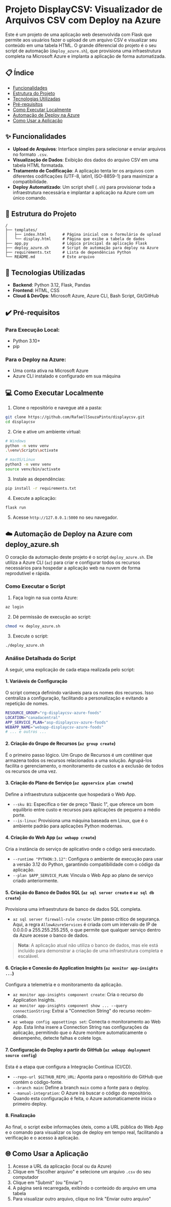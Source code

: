 # Projeto DisplayCSV: Visualizador de Arquivos CSV com Deploy na Azure

Este é um projeto de uma aplicação web desenvolvida com Flask que permite aos usuários fazer o upload de um arquivo CSV e visualizar seu conteúdo em uma tabela HTML. O grande diferencial do projeto é o seu script de automação (`deploy_azure.sh`), que provisiona uma infraestrutura completa na Microsoft Azure e implanta a aplicação de forma automatizada.

## 📋 Índice

- [Funcionalidades](#-funcionalidades)
- [Estrutura do Projeto](#-estrutura-do-projeto)
- [Tecnologias Utilizadas](#-tecnologias-utilizadas)
- [Pré-requisitos](#️-pré-requisitos)
- [Como Executar Localmente](#-como-executar-localmente)
- [Automação de Deploy na Azure](#️-automação-de-deploy-na-azure-com-deploy_azuresh)
- [Como Usar a Aplicação](#-como-usar-a-aplicação)

## ✨ Funcionalidades

- **Upload de Arquivos**: Interface simples para selecionar e enviar arquivos no formato `.csv`.
- **Visualização de Dados**: Exibição dos dados do arquivo CSV em uma tabela HTML formatada.
- **Tratamento de Codificação**: A aplicação tenta ler os arquivos com diferentes codificações (UTF-8, latin1, ISO-8859-1) para maximizar a compatibilidade.
- **Deploy Automatizado**: Um script shell (`.sh`) para provisionar toda a infraestrutura necessária e implantar a aplicação na Azure com um único comando.

## 📂 Estrutura do Projeto

```
/
├── templates/
│   ├── index.html       # Página inicial com o formulário de upload
│   └── display.html     # Página que exibe a tabela de dados
├── app.py               # Lógica principal da aplicação Flask
├── deploy_azure.sh      # Script de automação para deploy na Azure
├── requirements.txt     # Lista de dependências Python
└── README.md            # Este arquivo
```

## 🚀 Tecnologias Utilizadas

- **Backend**: Python 3.12, Flask, Pandas
- **Frontend**: HTML, CSS
- **Cloud & DevOps**: Microsoft Azure, Azure CLI, Bash Script, Git/GitHub

## ✔️ Pré-requisitos

### Para Execução Local:
- Python 3.10+
- pip

### Para o Deploy na Azure:
- Uma conta ativa na Microsoft Azure
- Azure CLI instalado e configurado em sua máquina

## 💻 Como Executar Localmente

1. Clone o repositório e navegue até a pasta:

```bash
git clone https://github.com/RafaellSouzaPinto/displaycsv.git
cd displaycsv
```

2. Crie e ative um ambiente virtual:

```bash
# Windows
python -m venv venv
.\venv\Scripts\activate

# macOS/Linux
python3 -m venv venv
source venv/bin/activate
```

3. Instale as dependências:

```bash
pip install -r requirements.txt
```

4. Execute a aplicação:

```bash
flask run
```

5. Acesse `http://127.0.0.1:5000` no seu navegador.

## ☁️ Automação de Deploy na Azure com deploy_azure.sh

O coração da automação deste projeto é o script `deploy_azure.sh`. Ele utiliza a Azure CLI (`az`) para criar e configurar todos os recursos necessários para hospedar a aplicação web na nuvem de forma reprodutível e rápida.

### Como Executar o Script

1. Faça login na sua conta Azure:

```bash
az login
```

2. Dê permissão de execução ao script:

```bash
chmod +x deploy_azure.sh
```

3. Execute o script:

```bash
./deploy_azure.sh
```

### Análise Detalhada do Script

A seguir, uma explicação de cada etapa realizada pelo script:

#### 1. Variáveis de Configuração

O script começa definindo variáveis para os nomes dos recursos. Isso centraliza a configuração, facilitando a personalização e evitando a repetição de nomes.

```bash
RESOURCE_GROUP="rg-displaycsv-azure-foods"
LOCATION="canadacentral"
APP_SERVICE_PLAN="asp-displaycsv-azure-foods"
WEBAPP_NAME="webapp-displaycsv-azure-foods"
# ... e outros ...
```

#### 2. Criação do Grupo de Recursos (`az group create`)

É o primeiro passo lógico. Um Grupo de Recursos é um contêiner que armazena todos os recursos relacionados a uma solução. Agrupá-los facilita o gerenciamento, o monitoramento de custos e a exclusão de todos os recursos de uma vez.

#### 3. Criação do Plano de Serviço (`az appservice plan create`)

Define a infraestrutura subjacente que hospedará o Web App.

- `--sku B1`: Especifica o tier de preço "Basic 1", que oferece um bom equilíbrio entre custo e recursos para aplicações de pequeno a médio porte.
- `--is-linux`: Provisiona uma máquina baseada em Linux, que é o ambiente padrão para aplicações Python modernas.

#### 4. Criação do Web App (`az webapp create`)

Cria a instância do serviço de aplicativo onde o código será executado.

- `--runtime "PYTHON:3.12"`: Configura o ambiente de execução para usar a versão 3.12 do Python, garantindo compatibilidade com o código da aplicação.
- `--plan $APP_SERVICE_PLAN`: Vincula o Web App ao plano de serviço criado anteriormente.

#### 5. Criação do Banco de Dados SQL (`az sql server create` e `az sql db create`)

Provisiona uma infraestrutura de banco de dados SQL completa.

- `az sql server firewall-rule create`: Um passo crítico de segurança. Aqui, a regra `AllowAzureServices` é criada com um intervalo de IP de 0.0.0.0 a 255.255.255.255, o que permite que qualquer serviço dentro da Azure acesse o banco de dados.

> **Nota**: A aplicação atual não utiliza o banco de dados, mas ele está incluído para demonstrar a criação de uma infraestrutura completa e escalável.

#### 6. Criação e Conexão do Application Insights (`az monitor app-insights ...`)

Configura a telemetria e o monitoramento da aplicação.

- `az monitor app-insights component create`: Cria o recurso do Application Insights.
- `az monitor app-insights component show ... --query connectionString`: Extrai a "Connection String" do recurso recém-criado.
- `az webapp config appsettings set`: Conecta o monitoramento ao Web App. Esta linha insere a Connection String nas configurações da aplicação, permitindo que o Azure monitore automaticamente o desempenho, detecte falhas e colete logs.

#### 7. Configuração do Deploy a partir do GitHub (`az webapp deployment source config`)

Esta é a etapa que configura a Integração Contínua (CI/CD).

- `--repo-url $GITHUB_REPO_URL`: Aponta para o repositório do GitHub que contém o código-fonte.
- `--branch main`: Define a branch `main` como a fonte para o deploy.
- `--manual-integration`: O Azure irá buscar o código do repositório. Quando esta configuração é feita, o Azure automaticamente inicia o primeiro deploy.

#### 8. Finalização

Ao final, o script exibe informações úteis, como a URL pública do Web App e o comando para visualizar os logs de deploy em tempo real, facilitando a verificação e o acesso à aplicação.

## 🌐 Como Usar a Aplicação

1. Acesse a URL da aplicação (local ou da Azure)
2. Clique em "Escolher arquivo" e selecione um arquivo `.csv` do seu computador
3. Clique em "Submit" (ou "Enviar")
4. A página será recarregada, exibindo o conteúdo do arquivo em uma tabela
5. Para visualizar outro arquivo, clique no link "Enviar outro arquivo"



